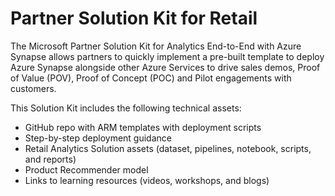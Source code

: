 # Partner Solution Kit for Retail

The Microsoft Partner Solution Kit for Analytics End-to-End with Azure Synapse allows partners to quickly implement a pre-built template to deploy Azure Synapse alongside other Azure Services to drive sales demos, Proof of Value (POV), Proof of Concept (POC) and Pilot engagements with customers.

This Solution Kit includes the following technical assets:
* GitHub repo with ARM templates with deployment scripts 
* Step-by-step deployment guidance
* Retail Analytics Solution  assets (dataset, pipelines, notebook, scripts, and reports)
* Product Recommender model
* Links to learning resources (videos, workshops, and blogs)
